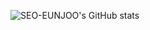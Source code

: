 ![SEO-EUNJOO's GitHub stats](https://github-readme-stats.vercel.app/api?username=SEO-EUNJOO&show_icons=true&theme=radical)